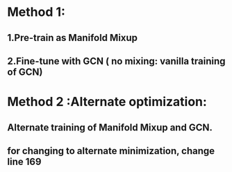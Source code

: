 # Method 1: 
## 1.Pre-train as Manifold Mixup

## 2.Fine-tune with GCN ( no mixing: vanilla training of GCN)

# Method 2 :Alternate optimization: 

## Alternate training of Manifold Mixup and GCN.

## for changing to alternate minimization, change line 169




